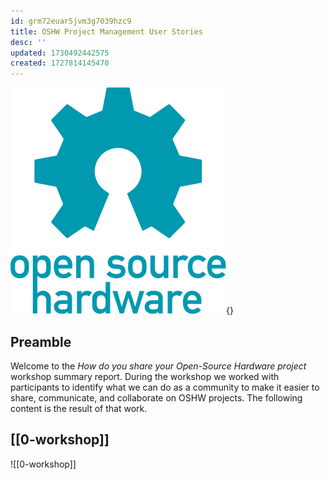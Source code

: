 ```yaml
---
id: grm72euar5jvm3g7039hzc9
title: OSHW Project Management User Stories
desc: ''
updated: 1730492442575
created: 1727814145470
---
```


![](/assets/oshw-logo.svg){}

## Preamble

Welcome to the *How do you share your Open-Source Hardware project* workshop summary report. During the workshop we worked with participants to identify what we can do as a community to make it easier to share, communicate, and collaborate on OSHW projects. The following content is the result of that work.

## [[0-workshop]]

![[0-workshop]]

